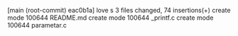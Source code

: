 [main (root-commit) eac0b1a] love s
 3 files changed, 74 insertions(+)
 create mode 100644 README.md
 create mode 100644 _printf.c
 create mode 100644 parametar.c
